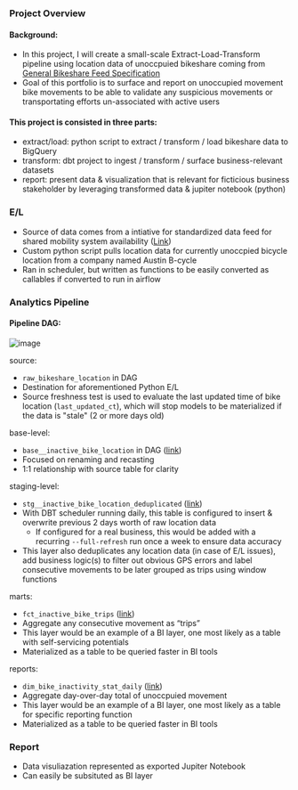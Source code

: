 ### Project Overview

#### Background:

- In this project, I will create a small-scale Extract-Load-Transform pipeline using location data of unoccpuied bikeshare coming from [General Bikeshare Feed Specification](https://github.com/NABSA/gbfs)
- Goal of this portfolio is to surface and report on unoccupied movement bike movements to be able to validate any suspicious movements or transportating efforts un-associated with active users 

#### This project is consisted in three parts:

- extract/load: python script to extract / transform / load bikeshare data to BigQuery
- transform: dbt project to ingest / transform / surface business-relevant datasets
- report: present data & visualization that is relevant for ficticious business stakeholder by leveraging transformed data & jupiter notebook (python)

### E/L

- Source of data comes from a intiative for standardized data feed for shared mobility system availability ([Link](https://github.com/NABSA/gbfs))
- Custom python script pulls location data for currently unoccpied bicycle location from a company named Austin B-cycle
- Ran in scheduler, but written as functions to be easily converted as callables if converted to run in airflow

### Analytics Pipeline

#### Pipeline DAG:
![image](https://user-images.githubusercontent.com/52013434/179337003-8bfd142d-f075-4261-9fcb-31f3b1c0c037.png)

source: 

- `raw_bikeshare_location` in DAG
- Destination for aforementioned Python E/L
- Source freshness test is used to evaluate the last updated time of bike location (`last_updated_ct`), which will stop models to be materialized if the data is "stale" (2 or more days old)

base-level:
- `base__inactive_bike_location` in DAG ([link](https://github.com/jint-park95/Data-Science-Codes/blob/main/bikeshare_analytics/dbt/models/base/base__bike_location.sql)) 
- Focused on renaming and recasting 
- 1:1 relationship with source table for clarity

staging-level: 
- `stg__inactive_bike_location_deduplicated` ([link](https://github.com/jint-park95/Data-Science-Codes/blob/main/bikeshare_analytics/dbt/models/staging/stg__bike_location_deduplicated.sql)) 
- With DBT scheduler running daily, this table is configured to insert & overwrite previous 2 days worth of raw location data
  - If configured for a real business, this would be added with a recurring `--full-refresh` run once a week to ensure data accuracy
- This layer also deduplicates any location data (in case of E/L issues), add business logic(s) to filter out obvious GPS errors and label consecutive movements to be later grouped as trips using window functions

marts: 
- `fct_inactive_bike_trips` ([link](https://github.com/jint-park95/Data-Science-Codes/blob/main/bikeshare_analytics/dbt/models/marts/fct_bike_trip.sql)) 
- Aggregate any consecutive movement as “trips”
- This layer would be an example of a BI layer, one most likely as a table with self-servicing potentials
- Materialized as a table to be queried faster in BI tools

reports: 
- `dim_bike_inactivity_stat_daily` ([link](https://github.com/jint-park95/Data-Science-Codes/blob/main/bikeshare_analytics/dbt/models/marts/dim_bike_stat_daily.sql)) 
- Aggregate day-over-day total of unoccpuied movement
- This layer would be an example of a BI layer, one most likely as a table for specific reporting function
- Materialized as a table to be queried faster in BI tools

### Report

- Data visuliazation represented as exported Jupiter Notebook
- Can easily be subsituted as BI layer
